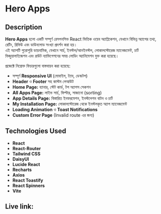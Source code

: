 # Hero Apps

## Description

**Hero Apps** হলো একটি সম্পূর্ণ রেসপনসিভ React ভিত্তিক ওয়েব অ্যাপ্লিকেশন, যেখানে
বিভিন্ন অ্যাপের তথ্য, রেটিং, রিভিউ এবং ডাউনলোড সংখ্যা প্রদর্শন করা হয়।  
এই অ্যাপটি পুরোপুরি ডায়নামিক, যেখানে সার্চ, ইনস্টল/আনইনস্টল, লোকালস্টোরেজ
ম্যানেজমেন্ট, চার্ট ভিজুয়ালাইজেশন এবং রাউট ন্যাভিগেশনের সময় লোডিং অ্যানিমেশন
যুক্ত করা হয়েছে।

প্রজেক্টে নিম্নোক্ত ফিচারগুলো বাস্তবায়ন করা হয়েছে:

- সম্পূর্ণ **Responsive UI** (মোবাইল, ট্যাব, ডেস্কটপ)
- **Header** ও **Footer** সহ কাস্টম লেআউট
- **Home Page:** ব্যানার, স্টেট কার্ড, টপ অ্যাপস সেকশন
- **All Apps Page:** লাইভ সার্চ, ফিল্টার, সাজানো (sorting)
- **App Details Page:** বিস্তারিত ইনফরমেশন, ইনস্টলেশন বাটন ও চার্ট
- **My Installation Page:** লোকালস্টোরেজ থেকে ইনস্টলকৃত অ্যাপ ম্যানেজমেন্ট
- **Loading Animation** ও **Toast Notifications**
- **Custom Error Page** (Invalid route এর জন্য)

## Technologies Used

- **React**
- **React-Router**
- **Tailwind CSS**
- **DaisyUI**
- **Lucide React**
- **Recharts**
- **Axios**
- **React Toastify**
- **React Spinners**
- **Vite**

## Live link:
